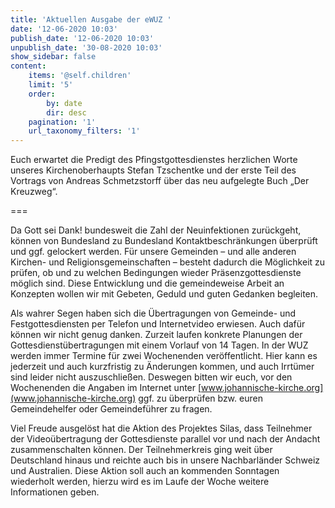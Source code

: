 ```yaml
---
title: 'Aktuellen Ausgabe der eWUZ '
date: '12-06-2020 10:03'
publish_date: '12-06-2020 10:03'
unpublish_date: '30-08-2020 10:03'
show_sidebar: false
content:
    items: '@self.children'
    limit: '5'
    order:
        by: date
        dir: desc
    pagination: '1'
    url_taxonomy_filters: '1'
---
```


Euch erwartet die Predigt des Pfingstgottesdienstes herzlichen Worte unseres Kirchenoberhaupts Stefan Tzschentke und der erste Teil des Vortrags von Andreas Schmetzstorff über das neu aufgelegte Buch „Der Kreuzweg“.

===

Da Gott sei Dank! bundesweit die Zahl der Neuinfektionen zurückgeht, können von Bundesland zu Bundesland Kontaktbeschränkungen überprüft und ggf. gelockert werden. Für unsere Gemeinden – und alle anderen Kirchen- und Religionsgemeinschaften – besteht dadurch die Möglichkeit zu prüfen, ob und zu welchen Bedingungen wieder Präsenzgottesdienste möglich sind. Diese Entwicklung und die gemeindeweise Arbeit an Konzepten wollen wir mit Gebeten, Geduld und guten Gedanken begleiten.

Als wahrer Segen haben sich die Übertragungen von Gemeinde- und Festgottesdiensten per Telefon und Internetvideo erwiesen. Auch dafür können wir nicht genug danken. Zurzeit laufen konkrete Planungen der Gottesdienstübertragungen mit einem Vorlauf von 14 Tagen. In der WUZ werden immer Termine für zwei Wochenenden veröffentlicht. Hier kann es jederzeit und auch kurzfristig zu Änderungen kommen, und auch Irrtümer sind leider nicht auszuschließen. Deswegen bitten wir euch, vor den Wochenenden die Angaben im Internet unter [www.johannische-kirche.org](www.johannische-kirche.org) ggf. zu überprüfen bzw. euren Gemeindehelfer oder Gemeindeführer zu fragen.

Viel Freude ausgelöst hat die Aktion des Projektes Silas, dass Teilnehmer der Videoübertragung der Gottesdienste parallel vor und nach der Andacht zusammenschalten können. Der Teilnehmerkreis ging weit über Deutschland hinaus und reichte auch bis in unsere Nachbarländer Schweiz und Australien. Diese Aktion soll auch an kommenden Sonntagen wiederholt werden, hierzu wird es im Laufe der Woche  weitere Informationen geben.
